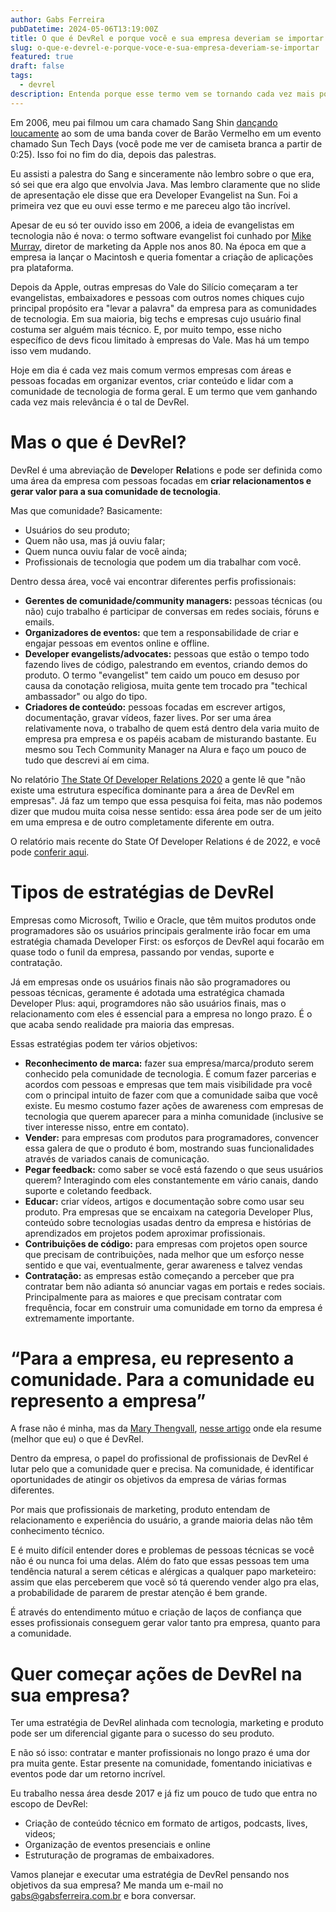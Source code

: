 ```yaml
---
author: Gabs Ferreira
pubDatetime: 2024-05-06T13:19:00Z
title: O que é DevRel e porque você e sua empresa deveriam se importar
slug: o-que-e-devrel-e-porque-voce-e-sua-empresa-deveriam-se-importar
featured: true
draft: false
tags:
  - devrel
description: Entenda porque esse termo vem se tornando cada vez mais popular, em especial na comunidade de tecnologia brasileira.
---
```


Em 2006, meu pai filmou um cara chamado Sang Shin [dançando loucamente](https://www.youtube.com/watch?v=m4UC2JowBWo) ao som de uma banda cover de Barão Vermelho em um evento chamado Sun Tech Days (você pode me ver de camiseta branca a partir de 0:25). Isso foi no fim do dia, depois das palestras.

Eu assisti a palestra do Sang e sinceramente não lembro sobre o que era, só sei que era algo que envolvia Java. Mas lembro claramente que no slide de apresentação ele disse que era Developer Evangelist na Sun. Foi a primeira vez que eu ouvi esse termo e me pareceu algo tão incrível.

Apesar de eu só ter ouvido isso em 2006, a ideia de evangelistas em tecnologia não é nova: o termo software evangelist foi cunhado por [Mike Murray](https://www.linkedin.com/in/mikemur/), diretor de marketing da Apple nos anos 80. Na época em que a empresa ia lançar o Macintosh e queria fomentar a criação de aplicações pra plataforma.

Depois da Apple, outras empresas do Vale do Silício começaram a ter evangelistas, embaixadores e pessoas com outros nomes chiques cujo principal propósito era "levar a palavra" da empresa para as comunidades de tecnologia. Em sua maioria, big techs e empresas cujo usuário final costuma ser alguém mais técnico. E, por muito tempo, esse nicho específico de devs ficou limitado à empresas do Vale. Mas há um tempo isso vem mudando.

Hoje em dia é cada vez mais comum vermos empresas com áreas e pessoas focadas em organizar eventos, criar conteúdo e lidar com a comunidade de tecnologia de forma geral. E um termo que vem ganhando cada vez mais relevância é o tal de DevRel.

# Mas o que é DevRel?

DevRel é uma abreviação de **Dev**eloper **Rel**ations e pode ser definida como uma área da empresa com pessoas focadas em **criar relacionamentos e gerar valor para a sua comunidade de tecnologia**.

Mas que comunidade? Basicamente:

- Usuários do seu produto;
- Quem não usa, mas já ouviu falar;
- Quem nunca ouviu falar de você ainda;
- Profissionais de tecnologia que podem um dia trabalhar com você.

Dentro dessa área, você vai encontrar diferentes perfis profissionais:

- **Gerentes de comunidade/community managers:** pessoas técnicas (ou não) cujo trabalho é participar de conversas em redes sociais, fóruns e emails.
- **Organizadores de eventos:** que tem a responsabilidade de criar e engajar pessoas em eventos online e offline.
- **Developer evangelists/advocates:** pessoas que estão o tempo todo fazendo lives de código, palestrando em eventos, criando demos do produto. O termo "evangelist" tem caido um pouco em desuso por causa da conotação religiosa, muita gente tem trocado pra "techical ambassador" ou algo do tipo.
- **Criadores de conteúdo:** pessoas focadas em escrever artigos, documentação, gravar vídeos, fazer lives. Por ser uma área relativamente nova, o trabalho de quem está dentro dela varia muito de empresa pra empresa e os papéis acabam de misturando bastante. Eu mesmo sou Tech Community Manager na Alura e faço um pouco de tudo que descrevi aí em cima.

No relatório [The State Of Developer Relations 2020](https://www.reverecommunications.com/post/state-of-developer-relations-2020-report) a gente lê que "não existe uma estrutura específica dominante para a área de DevRel em empresas". Já faz um tempo que essa pesquisa foi feita, mas não podemos dizer que mudou muita coisa nesse sentido: essa área pode ser de um jeito em uma empresa e de outro completamente diferente em outra.

O relatório mais recente do State Of Developer Relations é de 2022, e você pode [conferir aqui](https://www.reverecommunications.com/post/state-of-developer-relations-2020-report).

# Tipos de estratégias de DevRel

Empresas como Microsoft, Twilio e Oracle, que têm muitos produtos onde programadores são os usuários principais geralmente irão focar em uma estratégia chamada Developer First: os esforços de DevRel aqui focarão em quase todo o funil da empresa, passando por vendas, suporte e contratação.

Já em empresas onde os usuários finais não são programadores ou pessoas técnicas, geramente é adotada uma estratégica chamada Developer Plus: aqui, programdores não são usuários finais, mas o relacionamento com eles é essencial para a empresa no longo prazo. É o que acaba sendo realidade pra maioria das empresas.

Essas estratégias podem ter vários objetivos:

- **Reconhecimento de marca:** fazer sua empresa/marca/produto serem conhecido pela comunidade de tecnologia. É comum fazer parcerias e acordos com pessoas e empresas que tem mais visibilidade pra você com o principal intuito de fazer com que a comunidade saiba que você existe. Eu mesmo costumo fazer ações de awareness com empresas de tecnologia que querem aparecer para a minha comunidade (inclusive se tiver interesse nisso, entre em contato).
- **Vender:** para empresas com produtos para programadores, convencer essa galera de que o produto é bom, mostrando suas funcionalidades através de variados canais de comunicação.
- **Pegar feedback:** como saber se você está fazendo o que seus usuários querem? Interagindo com eles constantemente em vário canais, dando suporte e coletando feedback.
- **Educar:** criar vídeos, artigos e documentação sobre como usar seu produto. Pra empresas que se encaixam na categoria Developer Plus, conteúdo sobre tecnologias usadas dentro da empresa e histórias de aprendizados em projetos podem aproximar profissionais.
- **Contribuições de código:** para empresas com projetos open source que precisam de contribuições, nada melhor que um esforço nesse sentido e que vai, eventualmente, gerar awareness e talvez vendas
- **Contratação:** as empresas estão começando a perceber que pra contratar bem não adianta só anunciar vagas em portais e redes sociais. Principalmente para as maiores e que precisam contratar com frequência, focar em construir uma comunidade em torno da empresa é extremamente importante.

# “Para a empresa, eu represento a comunidade. Para a comunidade eu represento a empresa”

A frase não é minha, mas da [Mary Thengvall](https://twitter.com/mary_grace), [nesse artigo](https://www.marythengvall.com/blog/2019/5/22/what-is-developer-relations-and-why-should-you-care) onde ela resume (melhor que eu) o que é DevRel.

Dentro da empresa, o papel do profissional de profissionais de DevRel é lutar pelo que a comunidade quer e precisa.
Na comunidade, é identificar oportunidades de atingir os objetivos da empresa de várias formas diferentes.

Por mais que profissionais de marketing, produto entendam de relacionamento e experiência do usuário, a grande maioria delas não têm conhecimento técnico.

E é muito difícil entender dores e problemas de pessoas técnicas se você não é ou nunca foi uma delas. Além do fato que essas pessoas tem uma tendência natural a serem céticas e alérgicas a qualquer papo marketeiro: assim que elas perceberem que você só tá querendo vender algo pra elas, a probabilidade de pararem de prestar atenção é bem grande.

É através do entendimento mútuo e criação de laços de confiança que esses profissionais conseguem gerar valor tanto pra empresa, quanto para a comunidade.

# Quer começar ações de DevRel na sua empresa?

Ter uma estratégia de DevRel alinhada com tecnologia, marketing e produto pode ser um diferencial gigante para o sucesso do seu produto.

E não só isso: contratar e manter profissionais no longo prazo é uma dor pra muita gente. Estar presente na comunidade, fomentando iniciativas e eventos pode dar um retorno incrível.

Eu trabalho nessa área desde 2017 e já fiz um pouco de tudo que entra no escopo de DevRel:

- Criação de conteúdo técnico em formato de artigos, podcasts, lives, videos;
- Organização de eventos presenciais e online
- Estruturação de programas de embaixadores.

Vamos planejar e executar uma estratégia de DevRel pensando nos objetivos da sua empresa? Me manda um e-mail no gabs@gabsferreira.com.br e bora conversar.
